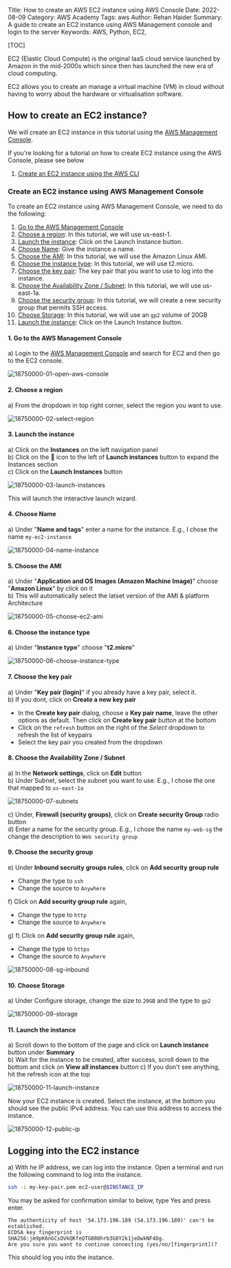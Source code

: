 Title: How to create an AWS EC2 instance using AWS Console
Date: 2022-08-09
Category: AWS Academy
Tags: aws
Author: Rehan Haider
Summary: A guide to create an EC2 instance using AWS Management console and login to the server
Keywords: AWS, Python, EC2, 

[TOC]

EC2 (Elastic Cloud Compute) is the original IaaS cloud service launched by Amazon in the mid-2000s which since then has launched the new era of cloud computing.

EC2 allows you to create an manage a virtual machine (VM) in cloud without having to worry about the hardware or virtualisation software.

## How to create an EC2 instance?

We will create an EC2 instance in this tutorial using the [AWS Management Console](#create-an-ec2-instance-using-aws-management-console). 

If you're looking for a tutorial on how to create EC2 instance using the AWS Console, please see below

1. [Create an EC2 instance using the AWS CLI]({filename}/aws/18750200-create-ec2-instance-using-cli.md)

### Create an EC2 instance using AWS Management Console

To create an EC2 instance using AWS Management Console, we need to do the following:

1. [Go to the AWS Management Console](#1-go-to-the-aws-management-console)
2. [Choose a region](#2-choose-a-region): In this tutorial, we will use us-east-1.
3. [Launch the instance](#3-launch-the-instance): Click on the Launch Instance button.
4. [Choose Name](#4-choose-name): Give the instance a name.
5. [Choose the AMI](#5-choose-the-ami): In this tutorial, we will use the Amazon Linux AMI.
6. [Choose the instance type](#6-choose-the-instance-type): In this tutorial, we will use t2.micro.
7. [Choose the key pair](#7-choose-the-key-pair): The key pair that you want to use to log into the instance.
8. [Choose the Availability Zone / Subnet](#8-choose-the-availability-zone-subnet): In this tutorial, we will use us-east-1a.
9. [Choose the security group](#9-choose-the-security-group): In this tutorial, we will create a new security group that permits SSH access.
10. [Choose Storage](#10-choose-storage): In this tutorial, we will use an `gp2` volume of 20GB
11. [Launch the instance](#11-launch-the-instance): Click on the Launch Instance button.


#### 1. Go to the AWS Management Console

a) Login to the [AWS Management Console](https://console.aws.amazon.com) and search for EC2 and then go to the EC2 console.

![18750000-01-open-aws-console]({static}/images/aws/18750100-01-open-aws-console.gif)

#### 2. Choose a region

a) From the dropdown in top right corner, select the region you want to use.

![18750000-02-select-region]({static}/images/aws/18750100-02-select-region.gif)

#### 3. Launch the instance

a) Click on the **Instances** on the left navigation panel  
b) Click on the 🔽 icon to the left of **Launch instances** button to expand the Instances section  
c) Click on the **Launch Instances** button  

![18750000-03-launch-instances]({static}/images/aws/18750100-03-launch-instances.png)

This will launch the interactive launch wizard.

#### 4. Choose Name

a) Under "**Name and tags**" enter a name for the instance. E.g., I chose the name `my-ec2-instance`

![18750000-04-name-instance]({static}/images/aws/18750100-04-name-instance.png)


#### 5. Choose the AMI

a) Under "**Application and OS Images (Amazon Machine Image)**" choose "**Amazon Linux**" by click on it  
b) This will automatically select the latset version of the AMI & platform Architecture

![18750000-05-choose-ec2-ami]({static}/images/aws/18750100-05-choose-ec2-ami.png)

#### 6. Choose the instance type

a) Under "**Instance type**" choose "**t2.micro**"

![18750000-06-choose-instance-type]({static}/images/aws/18750100-06-choose-instance-type.png)

#### 7. Choose the key pair

a) Under "**Key pair (login)**" if you already have a key pair, select it.   
b) If you dont, click on **Create a new key pair**

- In the **Create key pair** dialog, choose a **Key pair name**, leave the other options as default. Then click on **Create key pair** button at the bottom
- Click on the `refresh` button on the right of the *Select* dropdown to refresh the list of keypairs
- Select the key pair you created from the dropdown

#### 8. Choose the Availability Zone / Subnet

a) In the **Network settings**, click on **Edit** button  
b) Under Subnet, select the subnet you want to use. E.g., I chose the one that mapped to `us-east-1a`  

![18750000-07-subnets]({static}/images/aws/18750100-07-subnets.png)

c) Under, **Firewall (security groups)**, click on **Create security Group** radio button  
d) Enter a name for the security group. E.g., I chose the name `my-web-sg` the change the description to `Web security group`  


#### 9. Choose the security group
e) Under **Inbound secruity groups rules**, click on **Add security group rule**

- Change the type to `ssh`
- Change the source to `Anywhere`

f) Click on **Add security group rule** again, 

- Change the type to `http`
- Change the source to `Anywhere`

g) f) Click on **Add security group rule** again, 

- Change the type to `https`
- Change the source to `Anywhere`

![18750000-08-sg-inbound]({static}/images/aws/18750100-08-sg-inbound.png)

#### 10. Choose Storage

a) Under Configure storage, change the size to `20GB` and the type to `gp2`

![18750000-09-storage]({static}/images/aws/18750100-09-storage.png)


#### 11. Launch the instance

a) Scroll down to the bottom of the page and click on **Launch instance** button under **Summary**  
b) Wait for the instance to be created, after success, scroll down to the bottom and click on **View all instances** button 
c) If you don't see anything, hit the refresh icon at the top  

![18750000-11-launch-instance]({static}/images/aws/18750100-11-launch-instance.png)

Now your EC2 instance is created. Select the instance, at the bottom you should see the public IPv4 address. You can use this address to access the instance.

![18750000-12-public-ip]({static}/images/aws/18750100-12-public-ip.png)

## Logging into the EC2 instance

a) With he IP address, we can log into the instance. Open a terminal and run the following command to log into the instance.

```bash
ssh -i my-key-pair.pem ec2-user@$INSTANCE_IP
```

You may be asked for confirmation similar to below, type Yes and press enter.

```text
The authenticity of host '54.173.196.189 (54.173.196.189)' can't be established.
ECDSA key fingerprint is SHA256:jm9pK6nGCsOVkQKfeQTG080hrb3G8Y2k1jeDwkNF4Og.
Are you sure you want to continue connecting (yes/no/[fingerprint])?
```

This should log you into the instance.